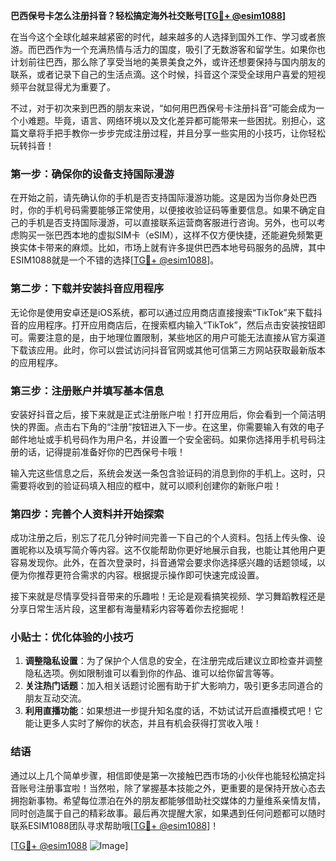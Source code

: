 **巴西保号卡怎么注册抖音？轻松搞定海外社交账号[[TG💪+ @esim1088](https://t.me/s/esim1088)]**

在当今这个全球化越来越紧密的时代，越来越多的人选择到国外工作、学习或者旅游。而巴西作为一个充满热情与活力的国度，吸引了无数游客和留学生。如果你也计划前往巴西，那么除了享受当地的美景美食之外，或许还想要保持与国内朋友的联系，或者记录下自己的生活点滴。这个时候，抖音这个深受全球用户喜爱的短视频平台就显得尤为重要了。

不过，对于初次来到巴西的朋友来说，“如何用巴西保号卡注册抖音”可能会成为一个小难题。毕竟，语言、网络环境以及文化差异都可能带来一些困扰。别担心，这篇文章将手把手教你一步步完成注册过程，并且分享一些实用的小技巧，让你轻松玩转抖音！

### 第一步：确保你的设备支持国际漫游

在开始之前，请先确认你的手机是否支持国际漫游功能。这是因为当你身处巴西时，你的手机号码需要能够正常使用，以便接收验证码等重要信息。如果不确定自己的手机是否支持国际漫游，可以直接联系运营商客服进行咨询。另外，也可以考虑购买一张巴西本地的虚拟SIM卡（eSIM），这样不仅方便快捷，还能避免频繁更换实体卡带来的麻烦。比如，市场上就有许多提供巴西本地号码服务的品牌，其中ESIM1088就是一个不错的选择[[TG💪+ @esim1088](https://t.me/s/esim1088)]。

### 第二步：下载并安装抖音应用程序

无论你是使用安卓还是iOS系统，都可以通过应用商店直接搜索“TikTok”来下载抖音的应用程序。打开应用商店后，在搜索框内输入“TikTok”，然后点击安装按钮即可。需要注意的是，由于地理位置限制，某些地区的用户可能无法直接从官方渠道下载该应用。此时，你可以尝试访问抖音官网或其他可信第三方网站获取最新版本的应用程序。

### 第三步：注册账户并填写基本信息

安装好抖音之后，接下来就是正式注册账户啦！打开应用后，你会看到一个简洁明快的界面。点击右下角的“注册”按钮进入下一步。在这里，你需要输入有效的电子邮件地址或手机号码作为用户名，并设置一个安全密码。如果你选择用手机号码注册的话，记得提前准备好你的巴西保号卡哦！

输入完这些信息之后，系统会发送一条包含验证码的消息到你的手机上。这时，只需要将收到的验证码填入相应的框中，就可以顺利创建你的新账户啦！

### 第四步：完善个人资料并开始探索

成功注册之后，别忘了花几分钟时间完善一下自己的个人资料。包括上传头像、设置昵称以及填写简介等内容。这不仅能帮助你更好地展示自我，也能让其他用户更容易发现你。此外，在首次登录时，抖音通常会要求你选择感兴趣的话题领域，以便为你推荐更符合需求的内容。根据提示操作即可快速完成设置。

接下来就是尽情享受抖音带来的乐趣啦！无论是观看搞笑视频、学习舞蹈教程还是分享日常生活片段，这里都有海量精彩内容等着你去挖掘呢！

### 小贴士：优化体验的小技巧

1. **调整隐私设置**：为了保护个人信息的安全，在注册完成后建议立即检查并调整隐私选项。例如限制谁可以看到你的作品、谁可以给你留言等等。
2. **关注热门话题**：加入相关话题讨论圈有助于扩大影响力，吸引更多志同道合的朋友互动交流。
3. **利用直播功能**：如果想进一步提升知名度的话，不妨试试开启直播模式吧！它能让更多人实时了解你的状态，并且有机会获得打赏收入哦！

### 结语

通过以上几个简单步骤，相信即使是第一次接触巴西市场的小伙伴也能轻松搞定抖音账号注册事宜啦！当然啦，除了掌握基本技能之外，更重要的是保持开放心态去拥抱新事物。希望每位漂泊在外的朋友都能够借助社交媒体的力量维系亲情友情，同时创造属于自己的精彩故事。最后再次提醒大家，如果遇到任何问题都可以随时联系ESIM1088团队寻求帮助哦[[TG💪+ @esim1088](https://t.me/s/esim1088)]！

[[TG💪+ @esim1088](https://t.me/s/esim1088) ![Image](https://i.postimg.cc/4NQfJmqS/Snipaste-2025-05-13-00-14-12.png)]